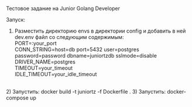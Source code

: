 Тестовое задание на Junior Golang Developer

Запуск:

1) Разместить директорию envs в директории config и добавить в ней dev.env файл со
следующим содержимым: </br>
PORT=:your_port </br>
CONN_STRING=host=db port=5432 user=postgres password=password dbname=juniortzdb sslmode=disable </br>
DRIVER_NAME=postgres </br>
TIMEOUT=your_timeout </br>
IDLE_TIMEOUT=your_idle_timeout </br>
</br>
2) Запустить: docker build -t juniortz -f Dockerfile .
3) Запустить: docker-compose up
